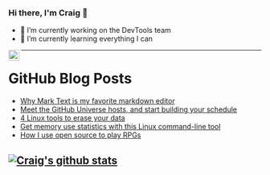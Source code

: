 ### Hi there, I'm Craig 👋

<!--
**CraigTeelFugro/CraigTeelFugro** is a ✨ _special_ ✨ repository because its `README.md` (this file) appears on your GitHub profile.

Here are some ideas to get you started:
-->

- 🔭 I’m currently working on the DevTools team
- 🌱 I’m currently learning everything I can

[<img align="left" alt="Craig Teel | LinkedIn" width="22px" src="https://cdn.jsdelivr.net/npm/simple-icons@v3/icons/linkedin.svg" />][linkedin]

---

# GitHub Blog Posts

<!-- BLOG-POST-LIST:START -->
- [Why Mark Text is my favorite markdown editor](https://opensource.com/article/21/10/mark-text-markdown-editor)
- [Meet the GitHub Universe hosts, and start building your schedule](https://github.blog/2021-10-18-meet-github-universe-hosts-start-building-schedule/)
- [4 Linux tools to erase your data](https://opensource.com/article/21/10/linux-tools-erase-data)
- [Get memory use statistics with this Linux command-line tool](https://opensource.com/article/21/10/memory-stats-linux-smem)
- [How I use open source to play RPGs](https://opensource.com/article/21/10/open-source-rpgs)
<!-- BLOG-POST-LIST:END -->

## [![Craig's github stats](https://github-readme-stats.vercel.app/api?username=craigteelfugro)](https://github.com/anuraghazra/github-readme-stats)


[linkedin]: https://linkedin.com/in/craig-teel-b8786771
